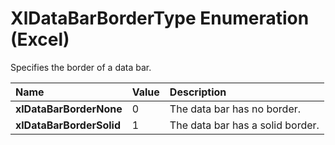 
# XlDataBarBorderType Enumeration (Excel)

Specifies the border of a data bar.



|**Name**|**Value**|**Description**|
|:-----|:-----|:-----|
|**xlDataBarBorderNone**|0|The data bar has no border.|
|**xlDataBarBorderSolid**|1|The data bar has a solid border.|
